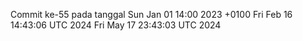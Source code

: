 Commit ke-55 pada tanggal Sun Jan 01 14:00 2023 +0100
Fri Feb 16 14:43:06 UTC 2024
Fri May 17 23:43:03 UTC 2024
